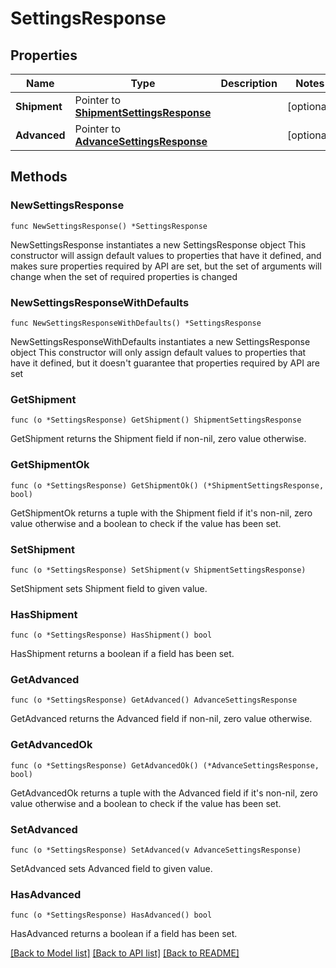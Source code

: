 # SettingsResponse

## Properties

Name | Type | Description | Notes
------------ | ------------- | ------------- | -------------
**Shipment** | Pointer to [**ShipmentSettingsResponse**](ShipmentSettingsResponse.md) |  | [optional] 
**Advanced** | Pointer to [**AdvanceSettingsResponse**](AdvanceSettingsResponse.md) |  | [optional] 

## Methods

### NewSettingsResponse

`func NewSettingsResponse() *SettingsResponse`

NewSettingsResponse instantiates a new SettingsResponse object
This constructor will assign default values to properties that have it defined,
and makes sure properties required by API are set, but the set of arguments
will change when the set of required properties is changed

### NewSettingsResponseWithDefaults

`func NewSettingsResponseWithDefaults() *SettingsResponse`

NewSettingsResponseWithDefaults instantiates a new SettingsResponse object
This constructor will only assign default values to properties that have it defined,
but it doesn't guarantee that properties required by API are set

### GetShipment

`func (o *SettingsResponse) GetShipment() ShipmentSettingsResponse`

GetShipment returns the Shipment field if non-nil, zero value otherwise.

### GetShipmentOk

`func (o *SettingsResponse) GetShipmentOk() (*ShipmentSettingsResponse, bool)`

GetShipmentOk returns a tuple with the Shipment field if it's non-nil, zero value otherwise
and a boolean to check if the value has been set.

### SetShipment

`func (o *SettingsResponse) SetShipment(v ShipmentSettingsResponse)`

SetShipment sets Shipment field to given value.

### HasShipment

`func (o *SettingsResponse) HasShipment() bool`

HasShipment returns a boolean if a field has been set.

### GetAdvanced

`func (o *SettingsResponse) GetAdvanced() AdvanceSettingsResponse`

GetAdvanced returns the Advanced field if non-nil, zero value otherwise.

### GetAdvancedOk

`func (o *SettingsResponse) GetAdvancedOk() (*AdvanceSettingsResponse, bool)`

GetAdvancedOk returns a tuple with the Advanced field if it's non-nil, zero value otherwise
and a boolean to check if the value has been set.

### SetAdvanced

`func (o *SettingsResponse) SetAdvanced(v AdvanceSettingsResponse)`

SetAdvanced sets Advanced field to given value.

### HasAdvanced

`func (o *SettingsResponse) HasAdvanced() bool`

HasAdvanced returns a boolean if a field has been set.


[[Back to Model list]](../README.md#documentation-for-models) [[Back to API list]](../README.md#documentation-for-api-endpoints) [[Back to README]](../README.md)


